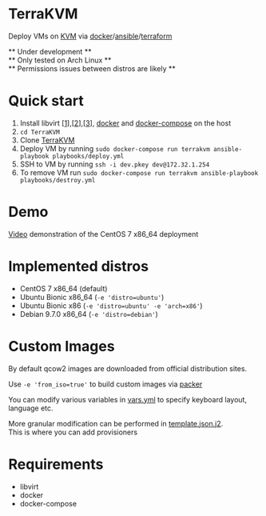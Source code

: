 # TerraKVM
Deploy VMs on [KVM](https://www.linux-kvm.org/page/Main_Page) via [docker](https://www.docker.com/)/[ansible](https://www.ansible.com/)/[terraform](https://www.terraform.io/)

** Under development **  
** Only tested on Arch Linux **  
** Permissions issues between distros are likely **  

# Quick start

1. Install libvirt [[1](https://wiki.archlinux.org/index.php/libvirt)],[[2](https://help.ubuntu.com/community/KVM/Installation)],[[3](https://www.linuxtechi.com/install-kvm-hypervisor-on-centos-7-and-rhel-7/)], [docker](https://docs.docker.com/install/) and [docker-compose](https://docs.docker.com/compose/install/) on the host
2. `cd TerraKVM`
3. Clone [TerraKVM](https://github.com/p0tr3c/TerraKVM)
4. Deploy VM by running `sudo docker-compose run terrakvm ansible-playbook playbooks/deploy.yml`
5. SSH to VM by running `ssh -i dev.pkey dev@172.32.1.254`
6. To remove VM run `sudo docker-compose run terrakvm ansible-playbook playbooks/destroy.yml`

# Demo

[Video](https://youtu.be/fOvAujaUREA) demonstration of the CentOS 7 x86_64 deployment

# Implemented distros

- CentOS 7 x86_64 (default)
- Ubuntu Bionic x86_64 (`-e 'distro=ubuntu'`)
- Ubuntu Bionic x86 (`-e 'distro=ubuntu' -e 'arch=x86'`)
- Debian 9.7.0  x86_64 (`-e 'distro=debian'`)

# Custom Images

By default qcow2 images are downloaded from official distribution sites.

Use `-e 'from_iso=true'` to build custom images via [packer](https://www.packer.io/)

You can modify various variables in [vars.yml](ansible/default/vars.yml) to specify keyboard layout, language etc.

More granular modification can be performed in [template.json.j2](ansible/templates/packer/template.json.j2).  
This is where you can add provisioners

# Requirements

- libvirt
- docker
- docker-compose
